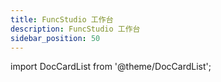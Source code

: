 ```yaml
---
title: FuncStudio 工作台
description: FuncStudio 工作台
sidebar_position: 50
---
```


import DocCardList from '@theme/DocCardList';

<DocCardList />

<!-- * [工具栏](./toolbar/index.md)

* [功能区](./function/index.md)

* [状态栏](./status/index.md) -->


